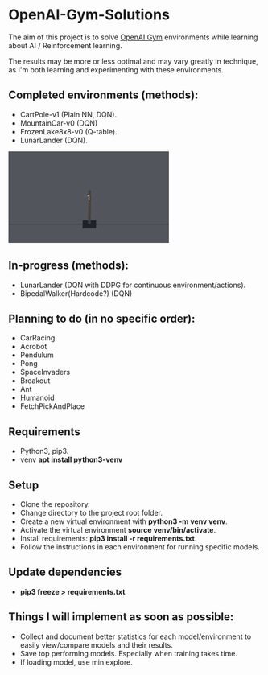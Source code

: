 # OpenAI-Gym-Solutions

The aim of this project is to solve [OpenAI Gym](https://gym.openai.com/) environments while learning about AI / Reinforcement learning.

The results may be more or less optimal and may vary greatly in technique, as I'm both learning and experimenting with these environments.

## Completed environments (methods):
- CartPole-v1 (Plain NN, DQN).
- MountainCar-v0 (DQN)
- FrozenLake8x8-v0 (Q-table).
- LunarLander (DQN).

![](Extra/CombinedSolves.gif)


## In-progress (methods):
- LunarLander (DQN with DDPG for continuous environment/actions).
- BipedalWalker(Hardcode?) (DQN)

## Planning to do (in no specific order):
- CarRacing
- Acrobot
- Pendulum
- Pong
- SpaceInvaders
- Breakout
- Ant
- Humanoid
- FetchPickAndPlace

## Requirements
- Python3, pip3.
- venv **apt install python3-venv**

## Setup
- Clone the repository.
- Change directory to the project root folder.
- Create a new virtual environment with **python3 -m venv venv**.
- Activate the virtual environment **source venv/bin/activate**.
- Install requirements: **pip3 install -r requirements.txt**.
- Follow the instructions in each environment for running specific models.

## Update dependencies
- **pip3 freeze > requirements.txt**

## Things I will implement as soon as possible: 
- Collect and document better statistics for each model/environment to easily view/compare models and their results.
- Save top performing models. Especially when training takes time.
- If loading model, use min explore.
